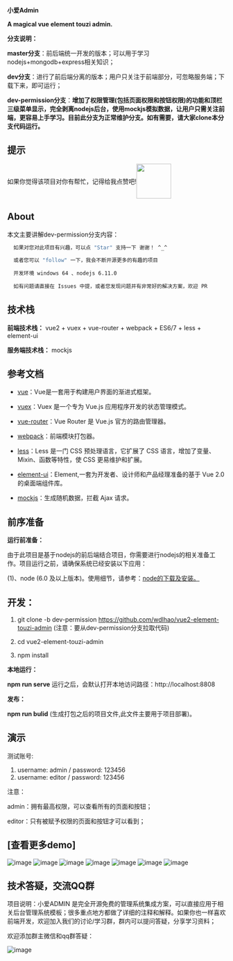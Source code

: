 <b>小爱Admin</b>

**A magical vue element touzi admin.**

**分支说明：**

**master分支**：前后端统一开发的版本；可以用于学习nodejs+mongodb+express相关知识；

**dev分支**：进行了前后端分离的版本；用户只关注于前端部分，可忽略服务端；下载下来，即可运行；

**dev-permission分支**：<b color="#87DE75">增加了权限管理(包括页面权限和按钮权限)的功能和顶栏三级菜单显示，完全剥离nodejs后台，使用mockjs模拟数据，让用户只需关注前端，更容易上手学习。目前此分支为正常维护分支。如有需要，请大家clone本分支代码运行。</b>

## 提示
<p style="display:flex;align-items:center;">
 如果你觉得该项目对你有帮忙，记得给我点赞吧!<img src="https://images.cnblogs.com/cnblogs_com/wdlhao/2191537/o_220720020300_zan.png" width="80px" /></p>

## About

本文主要讲解dev-permission分支内容：


```bash
  如果对您对此项目有兴趣，可以点 "Star" 支持一下 谢谢！ ^_^
  
  或者您可以 "follow" 一下，我会不断开源更多的有趣的项目
  
  开发环境 windows 64 、nodejs 6.11.0
  
  如有问题请直接在 Issues 中提，或者您发现问题并有非常好的解决方案，欢迎 PR
```

## 技术栈

**前端技术栈：** vue2 + vuex + vue-router + webpack + ES6/7 + less + element-ui

**服务端技术栈：** mockjs

## 参考文档

- [vue](https://vuejs.bootcss.com/v2/guide/)：Vue是一套用于构建用户界面的渐进式框架。

- [vuex](https://vuex.vuejs.org/zh/)：Vuex 是一个专为 Vue.js 应用程序开发的状态管理模式。
 
- [vue-router](https://router.vuejs.org/zh/)：Vue Router 是 Vue.js 官方的路由管理器。
 
- [webpack](https://webpack.js.org/concepts/)：前端模块打包器。
 
- [less](http://lesscss.cn/)：Less 是一门 CSS 预处理语言，它扩展了 CSS 语言，增加了变量、Mixin、函数等特性，使 CSS 更易维护和扩展。
 
- [element-ui](https://element.eleme.io/)：Element,一套为开发者、设计师和产品经理准备的基于 Vue 2.0 的桌面端组件库。
 
- [mockjs](https://github.com/nuysoft/Mock/wiki/Getting-Started)：生成随机数据，拦截 Ajax 请求。


## 前序准备

**运行前准备：**

   由于此项目是基于nodejs的前后端结合项目，你需要进行nodejs的相关准备工作。项目运行之前，请确保系统已经安装以下应用：
   
   (1)、node (6.0 及以上版本)。使用细节，请参考：[node的下载及安装。](https://nodejs.org/en/download/)
        

## 开发：
1. git clone -b dev-permission https://github.com/wdlhao/vue2-element-touzi-admin  (注意：要从dev-permission分支拉取代码)

1. cd vue2-element-touzi-admin
 
1. npm install

**本地运行：**

**npm run serve** 运行之后，会默认打开本地访问路径：http://localhost:8808

**发布：**

**npm run bulid** (生成打包之后的项目文件,此文件主要用于项目部署)。

## 演示
测试账号:

1. username: admin / password: 123456
2. username: editor / password: 123456

注意：

admin：拥有最高权限，可以查看所有的页面和按钮；

editor：只有被赋予权限的页面和按钮才可以看到；


## [查看更多demo]
![image](https://images.cnblogs.com/cnblogs_com/wdlhao/2191537/o_220720015204_AI01.png)
![image](https://images.cnblogs.com/cnblogs_com/wdlhao/2191537/o_220720015751_AI02.png)
![image](https://images.cnblogs.com/cnblogs_com/wdlhao/2191537/o_220720015751_AI03.png)
![image](https://images.cnblogs.com/cnblogs_com/wdlhao/2191537/o_220720015751_AI04.png)
![image](https://images.cnblogs.com/cnblogs_com/wdlhao/2191537/o_220720015751_AI05.png)
![image](https://images.cnblogs.com/cnblogs_com/wdlhao/2191537/o_220720015751_AI06.png)
![image](https://images.cnblogs.com/cnblogs_com/wdlhao/2191537/o_220720015751_AI07.png)


## 技术答疑，交流QQ群
项目说明：小爱ADMIN 是完全开源免费的管理系统集成方案，可以直接应用于相关后台管理系统模板；很多重点地方都做了详细的注释和解释。如果你也一样喜欢前端开发，欢迎加入我们的讨论/学习群，群内可以提问答疑，分享学习资料；

欢迎添加群主微信和qq群答疑：

![image](https://images.cnblogs.com/cnblogs_com/wdlhao/2191537/o_220720020139_qcode.jpg)

